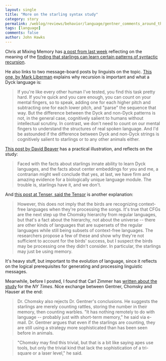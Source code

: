 ```yaml
---
layout: single 
title: "More on the starling syntax study" 
category: story
permalink: /weblog/reviews/behavior/language/gentner_comments_around_the_web_2006.html
tags: [language] 
comments: false 
author: John Hawks 
---
```



<p>
Chris at Mixing Memory has <a href="http://mixingmemory.blogspot.com/2006/04/starlings-and-recursion.html">a post from last week</a> reflecting on the meaning of the <a href="http://johnhawks.net/weblog/reviews/behavior/language/gentner_2006_starling_syntax.html">finding that starlings can learn certain patterns of syntactic recursion</a>. 
</p>

<p>
He also links to two message-board posts by linguists on the topic. <a href="http://itre.cis.upenn.edu/%7Emyl/languagelog/archives/003076.html">This one, by Mark Liberman</a> explains why recursion is important and what a Dyck language is: 
</p>

<blockquote>If you're like every other human I've tested, you find this task pretty hard. If you're quick and you care enough, you can count on your mental fingers, so to speak, adding one for each higher pitch and subtracting one for each lower pitch, and "parse" the sequence that way. But the difference between the Dyck and non-Dyck patterns is not, in the general case, cognitively salient to humans without intellectual scrutiny. In contrast, we don't need to count on our mental fingers to understand the structures of real spoken language. And I'd be astounded if the difference between Dyck and non-Dyck strings is cognitively salient to starlings or to any other animals either.</blockquote>

<p>
<a href="http://itre.cis.upenn.edu/%7Emyl/languagelog/archives/003077.html">This post by David Beaver</a> has a practical illustration, and reflects on the study: 
</p>

<blockquote>Faced with the facts about starlings innate ability to learn Dyck languages, and the facts about center embeddings for you and me, a contrarian might well conclude that yes, at last, we have firm and amazing evidence for a biologically unique language module. The trouble is, starlings have it, and we don't.</blockquote>

<p>
And <a href="http://tenser.typepad.com/tenser_said_the_tensor/2006/04/a_little_bird_t.html">this post at Tenser, said the Tensor</a> is another explanation: 
</p>

<blockquote>However, this does not imply that the birds are recognizing context-free languages when they're processing the songs.  It's true that CFGs are the next step up the Chomsky hierarchy from regular languages, but that's a fact about the hierarchy, not about the universe -- there are other kinds of languages that are supersets of the regular languages while still being subsets of context-free languages.  The researchers propose a few of these and show why they're not sufficient to account for the birds' success, but I suspect the birds may be processing one they didn't consider.  In particular, the starlings may just be using memory.</blockquote>

<p>
It's heavy stuff, but important to the evolution of language, since it reflects on the logical prerequisites for generating and processing linguistic messages. 
</p>

<p>
Meanwhile, before I posted, I found that Carl Zimmer has <a href="http://www.nytimes.com/2006/05/02/science/02song.html">written about the study</a> for the <i>NY Times</i>. Nice exchange between Gentner, Chomsky and Hauser at the end: 
</p>

<blockquote>Dr. Chomsky also rejects Dr. Gentner's conclusions. He suggests the starlings are merely counting rattles, storing the number in their memory, then counting warbles. "It has nothing remotely to do with language -- probably just with short-term memory," he said via e-mail. Dr. Gentner argues that even if the starlings are counting, they are still using a strategy more sophisticated than has been seen before in animals.</blockquote>

<blockquote>"Chomsky may find this trivial, but that is a bit like saying apes use tools, but only the trivial kind that lack the sophistication of a tri-square or a laser level," he said.</blockquote>

